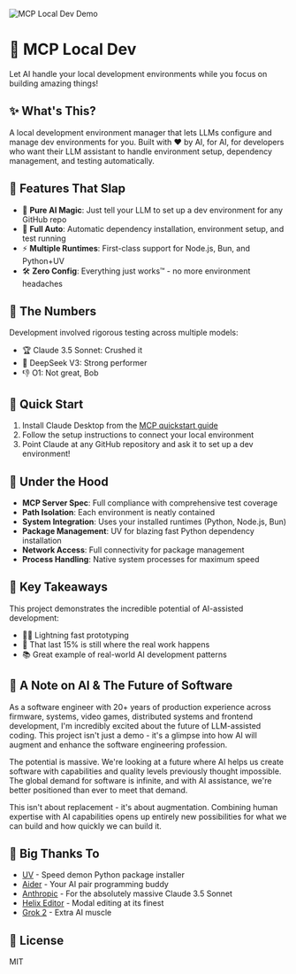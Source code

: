 ![MCP Local Dev Demo](placeholder-for-demo.gif)

# 🚀 MCP Local Dev

Let AI handle your local development environments while you focus on building amazing things!

## ✨ What's This?

A local development environment manager that lets LLMs configure and manage dev environments for you. Built with ❤️ by AI, for AI, for developers who want their LLM assistant to handle environment setup, dependency management, and testing automatically.

## 🎯 Features That Slap

- 🤖 **Pure AI Magic**: Just tell your LLM to set up a dev environment for any GitHub repo
- 🧪 **Full Auto**: Automatic dependency installation, environment setup, and test running
- ⚡️ **Multiple Runtimes**: First-class support for Node.js, Bun, and Python+UV
- 🛠️ **Zero Config**: Everything just works™️ - no more environment headaches

## 🧮 The Numbers

Development involved rigorous testing across multiple models:
- 🏆 Claude 3.5 Sonnet: Crushed it
- 💪 DeepSeek V3: Strong performer
- 👎 O1: Not great, Bob

## 🏃 Quick Start

1. Install Claude Desktop from the [MCP quickstart guide](https://modelcontextprotocol.io/quickstart/user)
2. Follow the setup instructions to connect your local environment
3. Point Claude at any GitHub repository and ask it to set up a dev environment! 

## 💫 Under the Hood

- **MCP Server Spec**: Full compliance with comprehensive test coverage
- **Path Isolation**: Each environment is neatly contained
- **System Integration**: Uses your installed runtimes (Python, Node.js, Bun)
- **Package Management**: UV for blazing fast Python dependency installation
- **Network Access**: Full connectivity for package management
- **Process Handling**: Native system processes for maximum speed

## 🚀 Key Takeaways

This project demonstrates the incredible potential of AI-assisted development:
- 🏃‍♂️ Lightning fast prototyping
- 🎯 That last 15% is still where the real work happens
- 📚 Great example of real-world AI development patterns

## 💭 A Note on AI & The Future of Software

As a software engineer with 20+ years of production experience across firmware, systems, video games, distributed systems and frontend development, I'm incredibly excited about the future of LLM-assisted coding. This project isn't just a demo - it's a glimpse into how AI will augment and enhance the software engineering profession.

The potential is massive. We're looking at a future where AI helps us create software with capabilities and quality levels previously thought impossible. The global demand for software is infinite, and with AI assistance, we're better positioned than ever to meet that demand.

This isn't about replacement - it's about augmentation. Combining human expertise with AI capabilities opens up entirely new possibilities for what we can build and how quickly we can build it.

## 🙏 Big Thanks To

- [UV](https://github.com/astral-sh/uv) - Speed demon Python package installer
- [Aider](https://github.com/paul-gauthier/aider) - Your AI pair programming buddy
- [Anthropic](https://www.anthropic.com) - For the absolutely massive Claude 3.5 Sonnet
- [Helix Editor](https://helix-editor.com/) - Modal editing at its finest
- [Grok 2](https://grok.x.ai/) - Extra AI muscle

## 📄 License

MIT